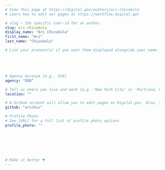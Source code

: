 ```yaml
---
# View this page at https://digital.gov/authors/ari-chivukula
# Learn how to edit our pages at https://workflow.digital.gov

# slug — the specific user-id for an author.
slug: ari-chivukula
display_name: "Ari Chivukula"
first_name: "Ari"
last_name: "Chivukula"

# List your pronoun(s) if you want them displayed alongside your name. If blank, we'll use just your name. Learn more http://mypronouns.org





# Agency Acronym [e.g., GSA]
agency: "DOD"

# Tell us where you live and work [e.g. 'New York City' or 'Portland, OR']
location: ""

# A GitHub account will allow you to edit pages on Digital.gov. Also, the image used in your GitHub account can be used to populate your digital.gov profile photo. Learn more about getting a Github account at [URL]
github: "arichiv"

# Profile Photo
# See [URL] for a full list of profile photo options
profile_photo: ""







# Make it better ♥
---
```

